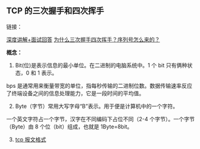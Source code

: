## TCP 的三次握手和四次挥手

链接：

[深度讲解+面试回答](https://www.bilibili.com/video/BV1bi4y1x7m5/?spm_id_from=autoNext)
[为什么三次握手四次挥手？序列号怎么来的？](https://www.bilibili.com/video/BV1vT4y1w7GZ?from=search&seid=765955405708880135)

**概念：**

1. Bit(位)是表示信息的最小单位。在二进制的电脑系统中。1 个 bit 只有俩种状态，0 和 1 表示。

bps 是通常用来衡量带宽的单位，指每秒传输的二进制位数。数据传输速率反应了终端设备之间的信息处理能力，它是一段时间的平均值。

2. Byte（字节）常用大写字母“B”表示。用于便是计算机中的一个字符。

一个英文字符占一个字节，汉字在不同编码下占位不同（2-4 个字节）。一个字节（Byte）由 8 个位（bit）组成，也就是 1Byte=8bit。

3. [tcp 报文格式](http://c.biancheng.net/view/6441.html)
